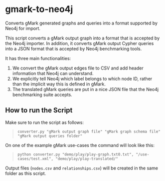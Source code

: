 # gmark-to-neo4j
Converts gMark generated graphs and queries into a format supported by Neo4j for import.

This script converts a gMark output graph into a format that is accepted by the Neo4j importer.
In addition, it converts gMark output Cypher queries into a JSON format that is accepted by Neo4j benchmarking tools.

It has three main functionalities:
1. We convert the gMark output edges file to CSV and add header information that Neo4j can understand.
2. We explicitly tell Neo4j which label belongs to which node ID, rather than the implicit way this is defined in gMark.
3. The translated gMark queries are put in a nice JSON file that the Neo4j benchmarking suite accepts.

## How to run the Script
Make sure to run the script as follows:
>`converter.py "gMark output graph file" "gMark graph schema file" "gMark output queries folder"`

On one of the example gMark use-cases the command will look like this:
>`python converter.py "demo/play/play-graph.txt0.txt", "/use-cases/test.xml", "demo/play/play-translated/"`

Output files (`nodes.csv` and `relationships.csv`) will be created in the same folder as this script.
